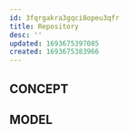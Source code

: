 ```yaml
---
id: 3fqrgakra3gqci8opeu3qfr
title: Repository
desc: ''
updated: 1693675397085
created: 1693675383966
---
```



## CONCEPT

## MODEL

